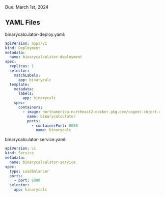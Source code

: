 
Due: March 1st, 2024

## YAML Files
binarycalculator-deploy.yaml:
  ```yaml
  apiVersion: apps/v1
  kind: Deployment
  metadata:
    name: binarycalculator-deployment
  spec:
    replicas: 1
    selector:
      matchLabels:
        app: binarycalc
    template:
      metadata:
        labels:
          app: binarycalc
      spec:
        containers:
          - image: northamerica-northeast2-docker.pkg.dev/cogent-object-415822/sofe3890
            name: binarycalculator
            ports:
              - containerPort: 8080
                name: binarycalc
  ```
binarycalculator-service.yaml:
  ```yaml
  apiVersion: v1
  kind: Service
  metadata:
    name: binarycalculator-service
  spec:
    type: LoadBalancer
    ports:
      - port: 8080
    selector:
      app: binarycalc
  ```
